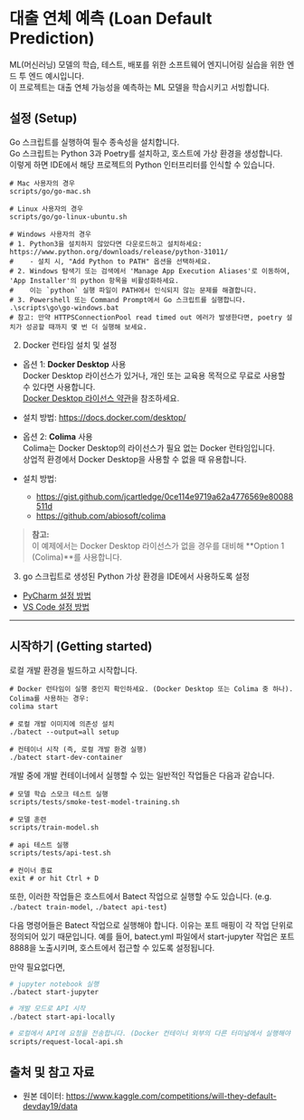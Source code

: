 # 대출 연체 예측 (Loan Default Prediction)

ML(머신러닝) 모델의 학습, 테스트, 배포를 위한 소프트웨어 엔지니어링 실습을 위한 엔드 투 엔드 예시입니다.  
이 프로젝트는 대출 연체 가능성을 예측하는 ML 모델을 학습시키고 서빙합니다.


## 설정 (Setup)

Go 스크립트를 실행하여 필수 종속성을 설치합니다.  
Go 스크립트는 Python 3과 Poetry를 설치하고, 호스트에 가상 환경을 생성합니다.  
이렇게 하면 IDE에서 해당 프로젝트의 Python 인터프리터를 인식할 수 있습니다.

```shell
# Mac 사용자의 경우
scripts/go/go-mac.sh

# Linux 사용자의 경우
scripts/go/go-linux-ubuntu.sh

# Windows 사용자의 경우
# 1. Python3을 설치하지 않았다면 다운로드하고 설치하세요: https://www.python.org/downloads/release/python-31011/
#    - 설치 시, "Add Python to PATH" 옵션을 선택하세요.
# 2. Windows 탐색기 또는 검색에서 'Manage App Execution Aliases'로 이동하여, 'App Installer'의 python 항목을 비활성화하세요. 
#    이는 `python` 실행 파일이 PATH에서 인식되지 않는 문제를 해결합니다.
# 3. Powershell 또는 Command Prompt에서 Go 스크립트를 실행합니다.
.\scripts\go\go-windows.bat
# 참고: 만약 HTTPSConnectionPool read timed out 에러가 발생한다면, poetry 설치가 성공할 때까지 몇 번 더 실행해 보세요.
```

2. Docker 런타임 설치 및 설정

- 옵션 1: **Docker Desktop** 사용  
Docker Desktop 라이선스가 있거나, 개인 또는 교육용 목적으로 무료로 사용할 수 있다면 사용합니다.  
[Docker Desktop 라이선스 약관](https://docs.docker.com/subscription/desktop-license/)을 참조하세요.
- 설치 방법: https://docs.docker.com/desktop/

- 옵션 2: **Colima** 사용  
Colima는 Docker Desktop의 라이선스가 필요 없는 Docker 런타임입니다.  
상업적 환경에서 Docker Desktop을 사용할 수 없을 때 유용합니다.  
- 설치 방법:
    - https://gist.github.com/jcartledge/0ce114e9719a62a4776569e80088511d
    - https://github.com/abiosoft/colima

> **참고:**  
> 이 예제에서는 Docker Desktop 라이선스가 없을 경우를 대비해 **Option 1 (Colima)**를 사용합니다.


3. go 스크립트로 생성된 Python 가상 환경을 IDE에서 사용하도록 설정
- [PyCharm 설정 방법](https://www.jetbrains.com/help/pycharm/creating-virtual-environment.html#existing-environment)
- [VS Code 설정 방법](https://code.visualstudio.com/docs/python/environments)

---

## 시작하기 (Getting started)

로컬 개발 환경을 빌드하고 시작합니다.

```shell
# Docker 런타임이 실행 중인지 확인하세요. (Docker Desktop 또는 Colima 중 하나). Colima를 사용하는 경우:
colima start

# 로컬 개발 이미지에 의존성 설치
./batect --output=all setup

# 컨테이너 시작 (즉, 로컬 개발 환경 실행)
./batect start-dev-container

```

개발 중에 개발 컨테이너에서 실행할 수 있는 일반적인 작업들은 다음과 같습니다.

```shell
# 모델 학습 스모크 테스트 실행
scripts/tests/smoke-test-model-training.sh

# 모델 훈련
scripts/train-model.sh 

# api 테스트 실행
scripts/tests/api-test.sh

# 컨이너 종료
exit # or hit Ctrl + D
```

또한, 이러한 작업들은 호스트에서 Batect 작업으로 실행할 수도 있습니다. (e.g. `./batect train-model`, `./batect api-test`) 

다음 명령어들은 Batect 작업으로 실행해야 합니다. 이유는 포트 매핑이 각 작업 단위로 정의되어 있기 때문입니다. 예를 들어, batect.yml 파일에서 start-jupyter 작업은 포트 8888을 노출시키며, 호스트에서 접근할 수 있도록 설정됩니다.

만약 필요없다면,
```sh
# jupyter notebook 실행
./batect start-jupyter

# 개발 모드로 API 시작
./batect start-api-locally

# 로컬에서 API에 요청을 전송합니다. (Docker 컨테이너 외부의 다른 터미널에서 실행해야 합니다. 이유는 curl이 설치되어 있지 않기 때문입니다.)
scripts/request-local-api.sh
```

## 출처 및 참고 자료

- 원본 데이터: https://www.kaggle.com/competitions/will-they-default-devday19/data
